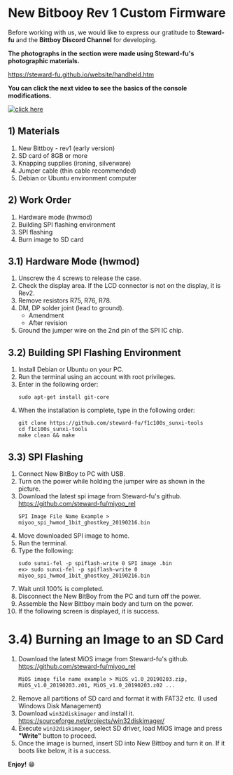 # New Bitbooy Rev 1 Custom Firmware

Before working with us, we would like to express our gratitude to **Steward-fu** and the **Bittboy Discord Channel** for developing.

**The photographs in the section were made using Steward-fu's photographic materials.**

https://steward-fu.github.io/website/handheld.htm

**You can click the next video to see the basics of the console modifications.**

[![click here](https://img.youtube.com/vi/FjQquL3W99U/maxresdefault.jpg)](https://youtu.be/FjQquL3W99U)


## 1) Materials
1. New Bittboy - rev1 (early version)
2. SD card of 8GB or more
3. Knapping supplies (ironing, silverware)
4. Jumper cable (thin cable recommended)
5. Debian or Ubuntu environment computer

## 2) Work Order
1. Hardware mode (hwmod)
2. Building SPI flashing environment
3. SPI flashing
3. Burn image to SD card

## 3.1) Hardware Mode (hwmod)
1. Unscrew the 4 screws to release the case.
2. Check the display area. If the LCD connector is not on the display, it is Rev2.
3. Remove resistors R75, R76, R78.
4. DM, DP solder joint (lead to ground).
   - Amendment
   - After revision
5. Ground the jumper wire on the 2nd pin of the SPI IC chip.

## 3.2) Building SPI Flashing Environment
1. Install Debian or Ubuntu on your PC.
2. Run the terminal using an account with root privileges.
3. Enter in the following order:
   ```
   sudo apt-get install git-core
   ```
4. When the installation is complete, type in the following order:
   ```
   git clone https://github.com/steward-fu/f1c100s_sunxi-tools
   cd f1c100s_sunxi-tools
   make clean && make
   ```

## 3.3) SPI Flashing
1. Connect New BitBoy to PC with USB.
2. Turn on the power while holding the jumper wire as shown in the picture.
3. Download the latest spi image from Steward-fu's github. https://github.com/steward-fu/miyoo_rel
   ```
   SPI Image File Name Example > miyoo_spi_hwmod_1bit_ghostkey_20190216.bin
   ```
4. Move downloaded SPI image to home.
5. Run the terminal.
6. Type the following:
   ```
   sudo sunxi-fel -p spiflash-write 0 SPI image .bin
   ex> sudo sunxi-fel -p spiflash-write 0 miyoo_spi_hwmod_1bit_ghostkey_20190216.bin
   ```
7. Wait until 100% is completed.
8. Disconnect the New BitBoy from the PC and turn off the power.
9. Assemble the New Bittboy main body and turn on the power.
10. If the following screen is displayed, it is success.
 

# 3.4) Burning an Image to an SD Card
1. Download the latest MiOS image from Steward-fu's github. https://github.com/steward-fu/miyoo_rel
   ```
   MiOS image file name example > MiOS_v1.0_20190203.zip, MiOS_v1.0_20190203.z01, MiOS_v1.0_20190203.z02 ...
   ```
2. Remove all partitions of SD card and format it with FAT32 etc. (I used Windows Disk Management)
3. Download `win32diskimager` and install it.
   https://sourceforge.net/projects/win32diskimager/
4. Execute `win32diskimager`, select SD driver, load MiOS image and press **"Write"** button to proceed.
5. Once the image is burned, insert SD into New Bittboy and turn it on. If it boots like below, it is a success.
 

**Enjoy!** :grin:
